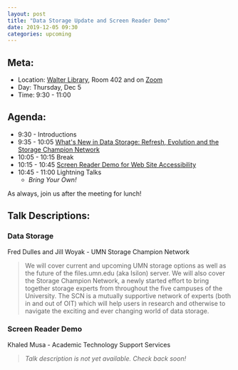 ```yaml
---
layout: post
title: "Data Storage Update and Screen Reader Demo"
date: 2019-12-05 09:30
categories: upcoming
---
```


## Meta:

- Location: [Walter Library](http://campusmaps.umn.edu/walter-library), Room 402 and on [Zoom](https://z.umn.edu/cpmstream)
- Day: Thursday, Dec 5
- Time: 9:30 - 11:00

## Agenda:

- 9:30 - Introductions
- 9:35 - 10:05 [What's New in Data Storage: Refresh, Evolution and the Storage Champion Network](#data-storage)
- 10:05 - 10:15 Break
- 10:15 - 10:45 [Screen Reader Demo for Web Site Accessibility](#screen-reader-demo)
- 10:45 - 11:00 Lightning Talks
  - _Bring Your Own!_

As always, join us after the meeting for lunch!

## Talk Descriptions:

### Data Storage
Fred Dulles and Jill Woyak - UMN Storage Champion Network 
> We will cover current and upcoming UMN storage options as well as the future of the files.umn.edu (aka Isilon) server. We will also cover the Storage Champion Network, a newly started effort to bring together storage experts from throughout the five campuses of the University. The SCN is a mutually supportive network of experts (both in and out of OIT) which will help users in research and otherwise to navigate the exciting and ever changing world of data storage.

### Screen Reader Demo
Khaled Musa - Academic Technology Support Services
> _Talk description is not yet available. Check back soon!_
